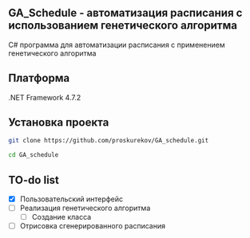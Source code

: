 ## GA_Schedule - автоматизация расписания с использованием генетического алгоритма
C# программа для автоматизации расписания с применением генетического алгоритма
## Платформа  
.NET Framework 4.7.2 
## Установка проекта
```sh
git clone https://github.com/proskurekov/GA_schedule.git
```
```sh
cd GA_schedule
```

## TO-do list
- [x] Пользовательский интерфейс
- [ ] Реализация генетического алгоритма
  - [ ] Создание класса
- [ ] Отрисовка сгенерированного расписания 